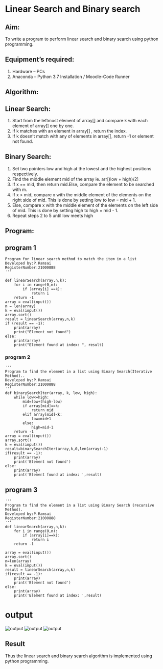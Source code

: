# Linear Search and Binary search
## Aim:
To write a program to perform linear search and binary search using python programming.
## Equipment’s required:
1.	Hardware – PCs
2.	Anaconda – Python 3.7 Installation / Moodle-Code Runner
## Algorithm:
## Linear Search:
1.	Start from the leftmost element of array[] and compare k with each element of array[] one by one.
2.	If k matches with an element in array[] , return the index.
3.	If k doesn’t match with any of elements in array[], return -1 or element not found.
## Binary Search:
1.	Set two pointers low and high at the lowest and the highest positions respectively.
2.	Find the middle element mid of the array ie. arr[(low + high)/2]
3.	If x == mid, then return mid.Else, compare the element to be searched with m.
4.	If x > mid, compare x with the middle element of the elements on the right side of mid. This is done by setting low to low = mid + 1.
5.	Else, compare x with the middle element of the elements on the left side of mid. This is done by setting high to high = mid - 1.
6.	Repeat steps 2 to 5 until low meets high
## Program:

## program 1

```
Program for linear search method to match the item in a list
Developed by:P.Ramsai
RegisterNumber:21000888
'''

def linearSearch(array,n,k):
    for i in range(0,n):
        if (array[i] ==k):
            return i
    return -1
array = eval(input())
n = len(array)
k = eval(input())
array.sort()
result = linearSearch(array,n,k)
if (result == -1):
    print(array)
    print("Element not found")
else:
    print(array)
    print("Element found at index: ", result)
   ```
### program 2

~~~
''' 
Program to find the element in a list using Binary Search(Iterative Method)..
Developed by:P.Ramsai
RegisterNumber:21000888
'''
def binarySearchIter(array, k, low, high):
    while low<=high:
        mid=low+(high-low)
        if array[mid]==k:
            return mid
        elif array[mid]<k:
            low=mid+1
        else:
            high=mid-1
    return -1
array = eval(input())
array.sort()
k = eval(input())
result=binarySearchIter(array,k,0,len(array)-1)
if(result == -1):
    print(array)
    print('Element not found')
else:
    print(array)
    print('Element found at index: ',result)
~~~



## program 3
~~~
''' 
Program to find the element in a list using Binary Search (recursive Method).
Developed by:P.Ramsai
RegisterNumber:21000888
'''
def linearSearch(array,n,k):
    for i in range(0,n):
        if (array[i]==k):
            return i
    return -1

array = eval(input())
array.sort()
n=len(array)
k = eval(input())
result = linearSearch(array,n,k)
if(result == -1):
    print(array)
    print('Element not found')
else:
    print(array)
    print('Element found at index: ',result)
~~~

# output
![output](./linear1.png)
![output](./linear2.png)
![output](./linear3.png)

## Result
Thus the linear search and binary search algorithm is implemented using python programming.